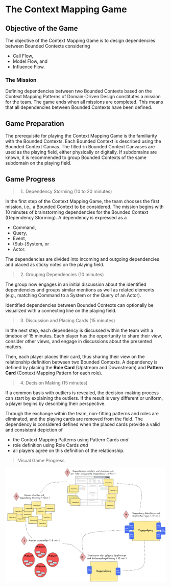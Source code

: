 # The Context Mapping Game

## Objective of the Game

The objective of the Context Mapping Game is to design dependencies between Bounded Contexts considering
* Call Flow,
* Model Flow, and
* Influence Flow.

### The Mission

Defining dependencies between two Bounded Contexts based on the Context Mapping Patterns of Domain-Driven Design constitutes a mission for the team. The game ends when all missions are completed. This means that all dependencies between Bounded Contexts have been defined.

## Game Preparation

The prerequisite for playing the Context Mapping Game is the familiarity with the Bounded Contexts. Each Bounded Context is described using the Bounded Context Canvas. The filled-in Bounded Context Canvases are used as the playing field, either physically or digitally. If subdomains are known, it is recommended to group Bounded Contexts of the same subdomain on the playing field.

## Game Progress

> 1. Dependency Storming (10 to 20 minutes)

In the first step of the Context Mapping Game, the team chooses the first mission, i.e., a Bounded Context to be considered. The mission begins with 10 minutes of brainstorming dependencies for the Bounded Context (Dependency Storming). A dependency is expressed as a
* Command,
* Query,
* Event,
* (Sub-)System, or
* Actor.

The dependencies are divided into incoming and outgoing dependencies and placed as sticky notes on the playing field.

> 2. Grouping Dependencies (10 minutes)

The group now engages in an initial discussion about the identified dependencies and groups similar mentions as well as related elements (e.g., matching Command to a System or the Query of an Actor).

Identified dependencies between Bounded Contexts can optionally be visualized with a connecting line on the playing field.

> 3. Discussion and Placing Cards (15 minutes)

In the next step, each dependency is discussed within the team with a timebox of 15 minutes. Each player has the opportunity to share their view, consider other views, and engage in discussions about the presented matters.

Then, each player places their card, thus sharing their view on the relationship definition between two Bounded Contexts. A dependency is defined by placing the **Role Card** (Upstream and Downstream) and **Pattern Card** (Context Mapping Pattern for each role).

> 4. Decision Making (15 minutes)

If a common basis with outliers is revealed, the decision-making process can start by explaining the outliers. If the result is very different or uniform, a player begins by describing their perspective.

Through the exchange within the team, non-fitting patterns and roles are eliminated, and the playing cards are removed from the field. The dependency is considered defined when the placed cards provide a valid and consistent depiction of
* the Context Mapping Patterns using Pattern Cards _and_
* role definition using Role Cards _and_
* all players agree on this definition of the relationship.

> Visual Game Progress

![Gameplay of Context Mapping Game](../img/cmg-gameplay.png)